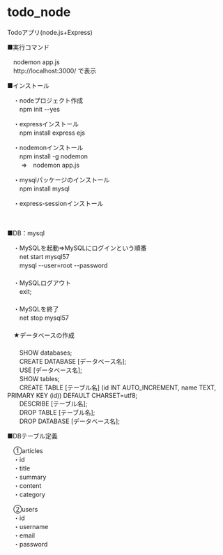 # todo_node
Todoアプリ(node.js+Express)

■実行コマンド

　nodemon app.js <br>
　http://localhost:3000/ で表示

■インストール

　・nodeプロジェクト作成<br>
　　npm init --yes

　・expressインストール<br>
　　npm install express ejs

　・nodemonインストール<br>
　　npm install -g nodemon<br>
　
　⇒　nodemon app.js

　・mysqlパッケージのインストール<br>
　　npm install mysql

　・express-sessionインストール<br>

　

■DB：mysql

　・MySQLを起動⇒MySQLにログインという順番<br>
　　net start mysql57<br>
　　mysql --user=root --password<br>
　<br>
　・MySQLログアウト<br>
　　exit;<br>
　<br>
　・MySQLを終了<br>
　　net stop mysql57<br>
　<br>
　★データベースの作成<br>
　<br>
　　SHOW databases;<br>
　　CREATE DATABASE [データベース名];<br>
　　USE [データベース名];<br>
　　SHOW tables;<br>
　　CREATE TABLE [テーブル名] (id INT AUTO_INCREMENT, name TEXT, PRIMARY KEY (id)) DEFAULT CHARSET=utf8;<br>
　　DESCRIBE [テーブル名];<br>
　　DROP TABLE [テーブル名];<br>
　　DROP DATABASE [データベース名];<br>
 
■DBテーブル定義

　①articles<br>
 　・id<br>
 　・title<br>
 　・summary<br>
 　・content<br>
 　・category<br>
 
　②users<br>
 　・id<br>
 　・username<br>
 　・email<br>
 　・password<br>
 
 
